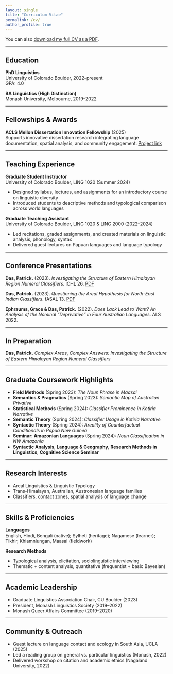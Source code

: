 ```yaml
---
layout: single
title: "Curriculum Vitae"
permalink: /cv/
author_profile: true
---
```


You can also [download my full CV as a PDF](path/to/cv.pdf).

---

## Education

**PhD Linguistics**  
University of Colorado Boulder, 2022–present  
GPA: 4.0

**BA Linguistics (High Distinction)**  
Monash University, Melbourne, 2019–2022

---

## Fellowships & Awards

**ACLS Mellon Dissertation Innovation Fellowship** (2025)  
Supports innovative dissertation research integrating language documentation, spatial analysis, and community engagement. [Project link](https://www.acls.org/fellow-grantees/patrick-das/)

---

## Teaching Experience

**Graduate Student Instructor**  
University of Colorado Boulder, LING 1020 (Summer 2024)  
- Designed syllabus, lectures, and assignments for an introductory course on linguistic diversity  
- Introduced students to descriptive methods and typological comparison across world languages

**Graduate Teaching Assistant**  
University of Colorado Boulder, LING 1020 & LING 2000 (2022–2024)  
- Led recitations, graded assignments, and created materials on linguistic analysis, phonology, syntax  
- Delivered guest lectures on Papuan languages and language typology

---

## Conference Presentations

**Das, Patrick.** (2023). *Investigating the Structure of Eastern Himalayan Region Numeral Classifiers*. ICHL 26. [PDF](https://osf.io/kca4n/)

**Das, Patrick.** (2023). *Questioning the Areal Hypothesis for North-East Indian Classifiers*. fASAL 13. [PDF](https://osf.io/6yzx2/)

**Ephraums, Grace & Das, Patrick.** (2022). *Does Lack Lead to Want? An Analysis of the Nominal “Deprivative” in Four Australian Languages*. ALS 2022.

---

## In Preparation

**Das, Patrick.** *Complex Areas, Complex Answers: Investigating the Structure of Eastern Himalayan Region Numeral Classifiers*

---

## Graduate Coursework Highlights

- **Field Methods** (Spring 2023): *The Noun Phrase in Maasai*  
- **Semantics & Pragmatics** (Spring 2023): *Semantic Map of Australian Privative*  
- **Statistical Methods** (Spring 2024): *Classifier Prominence in Kotiria Narrative*  
- **Semantic Theory** (Spring 2024): *Classifier Usage in Kotiria Narrative*  
- **Syntactic Theory** (Spring 2024): *Areality of Counterfactual Conditionals in Papua New Guinea*  
- **Seminar: Amazonian Languages** (Spring 2024): *Noun Classification in NW Amazonia*  
- **Syntactic Analysis**, **Language & Geography**, **Research Methods in Linguistics**, **Cognitive Science Seminar**

---

## Research Interests

- Areal Linguistics & Linguistic Typology  
- Trans-Himalayan, Australian, Austronesian language families  
- Classifiers, contact zones, spatial analysis of language change

---

## Skills & Proficiencies

**Languages**  
English, Hindi, Bengali (native); Sylheti (heritage); Nagamese (learner); Tikhir, Khiamniungan, Maasai (fieldwork)

**Research Methods**  
- Typological analysis, elicitation, sociolinguistic interviewing  
- Thematic + content analysis, quantitative (frequentist + basic Bayesian)

---

## Academic Leadership

- Graduate Linguistics Association Chair, CU Boulder (2023)  
- President, Monash Linguistics Society (2019–2022)  
- Monash Queer Affairs Committee (2019–2020)

---

## Community & Outreach

- Guest lecture on language contact and ecology in South Asia, UCLA (2025)
- Led a reading group on general vs. particular linguistics (Monash, 2022)  
- Delivered workshop on citation and academic ethics (Nagaland University, 2022)
